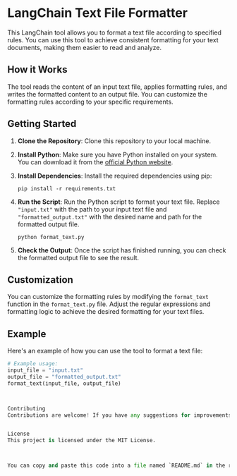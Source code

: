 # LangChain Text File Formatter

This LangChain tool allows you to format a text file according to specified rules. You can use this tool to achieve consistent formatting for your text documents, making them easier to read and analyze.

## How it Works

The tool reads the content of an input text file, applies formatting rules, and writes the formatted content to an output file. You can customize the formatting rules according to your specific requirements.

## Getting Started

1. **Clone the Repository**: Clone this repository to your local machine.

2. **Install Python**: Make sure you have Python installed on your system. You can download it from the [official Python website](https://www.python.org/downloads/).

3. **Install Dependencies**: Install the required dependencies using pip:

    ```
    pip install -r requirements.txt
    ```

4. **Run the Script**: Run the Python script to format your text file. Replace `"input.txt"` with the path to your input text file and `"formatted_output.txt"` with the desired name and path for the formatted output file.

    ```
    python format_text.py
    ```

5. **Check the Output**: Once the script has finished running, you can check the formatted output file to see the result.

## Customization

You can customize the formatting rules by modifying the `format_text` function in the `format_text.py` file. Adjust the regular expressions and formatting logic to achieve the desired formatting for your text files.

## Example

Here's an example of how you can use the tool to format a text file:

```python
# Example usage:
input_file = "input.txt"
output_file = "formatted_output.txt"
format_text(input_file, output_file)



Contributing
Contributions are welcome! If you have any suggestions for improvements or new features, feel free to open an issue or submit a pull request.


License
This project is licensed under the MIT License.



You can copy and paste this code into a file named `README.md` in the root directory of your GitHub repository. This `README.md` file provides instructions for using the LangChain Text File Formatter tool, along with information about customization, example usage, contributing, and licensing.
